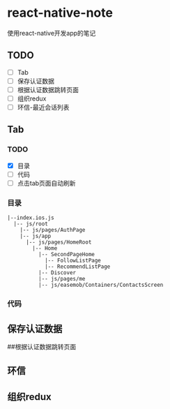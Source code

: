 # react-native-note
使用react-native开发app的笔记

## TODO
 - [ ] Tab
 - [ ] 保存认证数据
 - [ ] 根据认证数据跳转页面
 - [ ] 组织redux
 - [ ] 环信-最近会话列表

## Tab
### TODO
 - [x] 目录
 - [ ] 代码
 - [ ] 点击tab页面自动刷新

### 目录
```
|--index.ios.js
  |-- js/root
    |-- js/pages/AuthPage
    |-- js/app
      |-- js/pages/HomeRoot
        |-- Home
          |-- SecondPageHome
            |-- FollowListPage
            |-- RecommendListPage
          |-- Discover
          |-- js/pages/me
          |-- js/easemob/Containers/ContactsScreen
```
### 代码

## 保存认证数据
##根据认证数据跳转页面
## 环信
## 组织redux
